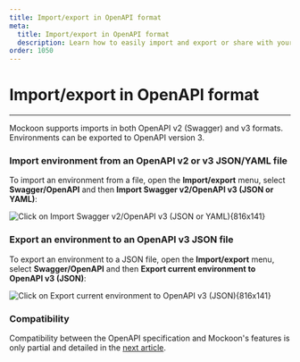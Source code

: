 ```yaml
---
title: Import/export in OpenAPI format
meta:
  title: Import/export in OpenAPI format
  description: Learn how to easily import and export or share with your team your mock API servers and routes using the OpenAPI specification
order: 1050
---
```


# Import/export in OpenAPI format

---

Mockoon supports imports in both OpenAPI v2 (Swagger) and v3 formats. Environments can be exported to OpenAPI version 3.

### Import environment from an OpenAPI v2 or v3 JSON/YAML file

To import an environment from a file, open the **Import/export** menu, select **Swagger/OpenAPI** and then **Import Swagger v2/OpenAPI v3 (JSON or YAML)**:

![Click on Import Swagger v2/OpenAPI v3 (JSON or YAML){816x141}](/images/docs/v1.17.0/import-openapi.png)

### Export an environment to an OpenAPI v3 JSON file

To export an environment to a JSON file, open the **Import/export** menu, select **Swagger/OpenAPI** and then **Export current environment to OpenAPI v3 (JSON)**:

![Click on Export current environment to OpenAPI v3 (JSON){816x141}](/images/docs/v1.17.0/export-openapi.png)

### Compatibility

Compatibility between the OpenAPI specification and Mockoon's features is only partial and detailed in the [next article](docs:openapi/openapi-specification-compatibility).
